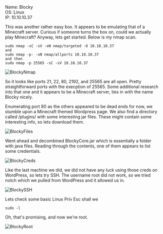 Name:   Blocky  
OS:     Linux  
IP:     10.10.10.37  

This was another rather easy box. It appears to be emulating that of a Minecraft server.  Curious if someone turns the box on, could we actually play Minecraft?  Anyway, lets get started. Below is my nmap scan.

    sudo nmap -sC -sV -oN nmap/targeted -O 10.10.10.37
    and
    sudo nmap -p- -oN nmap/allports 10.10.10.37
    and then
    sudo nmap -p 25565 -sC -sV 10.10.10.37

![BlockyNmap](./resources/blocky/BlockyNmap.png)

So it looks like ports 21, 22, 80, 2192, and 25565 are all open. Pretty straightforward ports with the execption of 25565.  Some additional research into that one and it appears to be a Minecraft server, ties in with the name Blocky nicely.

Enumerating port 80 as the others appeared to be dead ends for now, we stumble upon a Minecraft themed Wordpress page.  We also find a directory called /plugins/ with some interesting jar files.  These might contain some interesting info, so lets download them.  

![BlockyFiles](./resources/blocky/BlockyFiles.png)

Went ahead and decombined BlockyCore.jar which is essentially a folder with java files.  Reading through the contents, one of them appears to list some credentials.  

![BlockyCreds](./resources/blocky/BlockyCreds.png)

Like the last machine we did, we did not have any luck using those creds on WordPress, so lets try SSH.  The username root did not work, so we tried notch which we pulled from WordPress and it allowed us in.

![BlockySSH](./resources/blocky/BlockySSH.png)

Lets check some basic Linux Priv Esc shall we
    
    sudo -l
    
Oh, that's promising, and now we're root.

![BlockyRoot](./resources/blocky/BlockyRoot.png)


